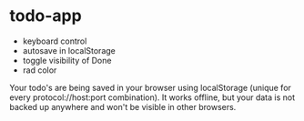 # todo-app

- keyboard control
- autosave in localStorage
- toggle visibility of Done
- rad color

Your todo's are being saved in your browser using localStorage (unique for every protocol://host:port combination). 
It works offline, but your data is not backed up anywhere and won't be visible in other browsers.
